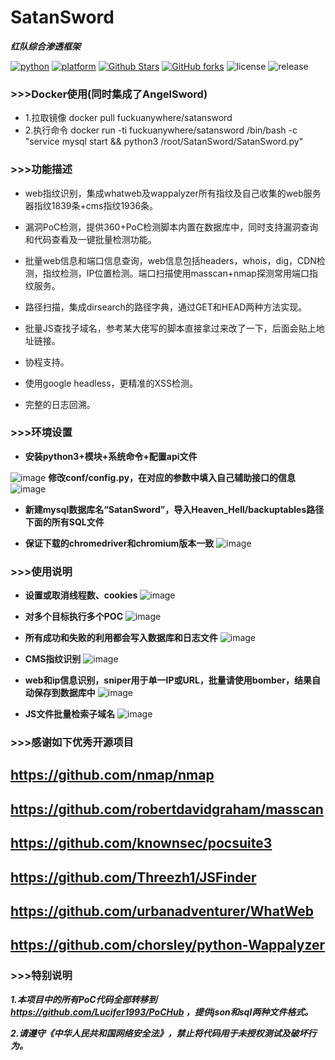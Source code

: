 # SatanSword
***红队综合渗透框架***

[![python](https://img.shields.io/badge/python-3.x-blue.svg?logo=python&labelColor=yellow)](https://www.python.org/downloads/)
[![platform](https://img.shields.io/badge/platform-osx%2Flinux-green.svg)](https://github.com/Lucifer1993/SatanSword/)
[![Github Stars](https://img.shields.io/github/stars/Lucifer1993/SatanSword)](https://github.com/Lucifer1993/SatanSword) 
[![GitHub forks](https://img.shields.io/github/forks/Lucifer1993/SatanSword)](https://github.com/Lucifer1993/SatanSword)
![license](https://img.shields.io/badge/License-GPL--3.0-yellow.svg)
![release](https://img.shields.io/badge/Release-v0.1-orange.svg)


### >>>Docker使用(同时集成了AngelSword)
- 1.拉取镜像 docker pull fuckuanywhere/satansword
- 2.执行命令 docker run -ti fuckuanywhere/satansword /bin/bash -c "service mysql start && python3 /root/SatanSword/SatanSword.py"

### >>>功能描述
- web指纹识别，集成whatweb及wappalyzer所有指纹及自己收集的web服务器指纹1839条+cms指纹1936条。

- 漏洞PoC检测，提供360+PoC检测脚本内置在数据库中，同时支持漏洞查询和代码查看及一键批量检测功能。

- 批量web信息和端口信息查询，web信息包括headers，whois，dig，CDN检测，指纹检测，IP位置检测。端口扫描使用masscan+nmap探测常用端口指纹服务。

- 路径扫描，集成dirsearch的路径字典，通过GET和HEAD两种方法实现。

- 批量JS查找子域名，参考某大佬写的脚本直接拿过来改了一下，后面会贴上地址链接。

- 协程支持。

- 使用google headless，更精准的XSS检测。

- 完整的日志回溯。

### >>>环境设置
- **安装python3+模块+系统命令+配置api文件**

 ![image](https://github.com/Lucifer1993/SatanSword/raw/master/img/checkenv.png)
**修改conf/config.py，在对应的参数中填入自己辅助接口的信息**
 ![image](https://github.com/Lucifer1993/SatanSword/raw/master/img/config.png)

- **新建mysql数据库名“SatanSword”，导入Heaven_Hell/backuptables路径下面的所有SQL文件**

- **保证下载的chromedriver和chromium版本一致**
 ![image](https://github.com/Lucifer1993/SatanSword/raw/master/img/chromedriver.png)

### >>>使用说明

- **设置或取消线程数、cookies**
 ![image](https://github.com/Lucifer1993/SatanSword/raw/master/img/use1.png)

- **对多个目标执行多个POC**
 ![image](https://github.com/Lucifer1993/SatanSword/raw/master/img/use2.png)

- **所有成功和失败的利用都会写入数据库和日志文件**
![image](https://github.com/Lucifer1993/SatanSword/raw/master/img/use3.png)

- **CMS指纹识别**
![image](https://github.com/Lucifer1993/SatanSword/raw/master/img/use4.png)

- **web和ip信息识别，sniper用于单一IP或URL，批量请使用bomber，结果自动保存到数据库中**
![image](https://github.com/Lucifer1993/SatanSword/raw/master/img/use5.png)

- **JS文件批量检索子域名**
![image](https://github.com/Lucifer1993/SatanSword/raw/master/img/use6.png)

### >>>感谢如下优秀开源项目

## https://github.com/nmap/nmap

## https://github.com/robertdavidgraham/masscan

## https://github.com/knownsec/pocsuite3

## https://github.com/Threezh1/JSFinder

## https://github.com/urbanadventurer/WhatWeb

## https://github.com/chorsley/python-Wappalyzer

### >>>特别说明

***1.本项目中的所有PoC代码全部转移到 https://github.com/Lucifer1993/PoCHub ，提供json和sql两种文件格式。***

***2.请遵守《中华人民共和国网络安全法》，禁止将代码用于未授权测试及破坏行为。***
